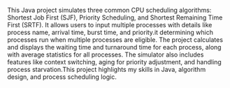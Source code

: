 This Java project simulates three common CPU scheduling algorithms: Shortest Job First (SJF), Priority Scheduling, and Shortest Remaining Time First (SRTF). It allows users to input multiple processes with details like process name, arrival time, burst time, and priority.it determining which processes run when multiple processes are eligible. The project calculates and displays the waiting time and turnaround time for each process, along with average statistics for all processes. The simulator also includes features like context switching, aging for priority adjustment, and handling process starvation.This project highlights my skills in Java, algorithm design, and process scheduling logic.
